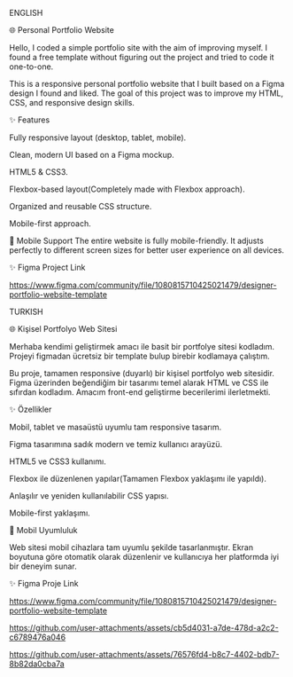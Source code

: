 ENGLISH

🌐 Personal Portfolio Website

Hello, I coded a simple portfolio site with the aim of improving myself. I found a free template without figuring out the project and tried to code it one-to-one.

This is a responsive personal portfolio website that I built based on a Figma design I found and liked. The goal of this project was to improve my HTML, CSS, and responsive design skills.

✨ Features

Fully responsive layout (desktop, tablet, mobile).

Clean, modern UI based on a Figma mockup.

HTML5 & CSS3.

Flexbox-based layout(Completely made with Flexbox approach).

Organized and reusable CSS structure.

Mobile-first approach.

📱 Mobile Support
The entire website is fully mobile-friendly. It adjusts perfectly to different screen sizes for better user experience on all devices.

✨ Figma Project Link

https://www.figma.com/community/file/1080815710425021479/designer-portfolio-website-template






TURKISH

🌐 Kişisel Portfolyo Web Sitesi

Merhaba kendimi geliştirmek amacı ile basit bir portfolye sitesi kodladım. Projeyi figmadan ücretsiz bir template bulup birebir kodlamaya çalıştım.

Bu proje, tamamen responsive (duyarlı) bir kişisel portfolyo web sitesidir. Figma üzerinden beğendiğim bir tasarımı temel alarak HTML ve CSS ile sıfırdan kodladım. Amacım front-end geliştirme becerilerimi ilerletmekti.

✨ Özellikler

Mobil, tablet ve masaüstü uyumlu tam responsive tasarım.

Figma tasarımına sadık modern ve temiz kullanıcı arayüzü.

HTML5 ve CSS3 kullanımı.

Flexbox ile düzenlenen yapılar(Tamamen Flexbox yaklaşımı ile yapıldı).

Anlaşılır ve yeniden kullanılabilir CSS yapısı.

Mobile-first yaklaşımı.

📱 Mobil Uyumluluk

Web sitesi mobil cihazlara tam uyumlu şekilde tasarlanmıştır. Ekran boyutuna göre otomatik olarak düzenlenir ve kullanıcıya her platformda iyi bir deneyim sunar.

✨ Figma Proje Link

https://www.figma.com/community/file/1080815710425021479/designer-portfolio-website-template







https://github.com/user-attachments/assets/cb5d4031-a7de-478d-a2c2-c6789476a046









https://github.com/user-attachments/assets/76576fd4-b8c7-4402-bdb7-8b82da0cba7a







